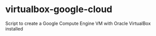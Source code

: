 # virtualbox-google-cloud
Script to create a Google Compute Engine VM with Oracle VirtualBox installed
